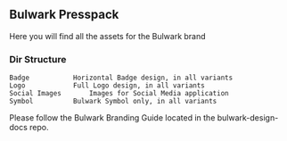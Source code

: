 <h2>Bulwark Presspack</h2>

<p>Here you will find all the assets for the Bulwark brand</p>

<h3>Dir Structure</h3>


	Badge			Horizontal Badge design, in all variants
	Logo			Full Logo design, in all variants
	Social Images		Images for Social Media application
	Symbol			Bulwark Symbol only, in all variants



Please follow the Bulwark Branding Guide located in the bulwark-design-docs repo.